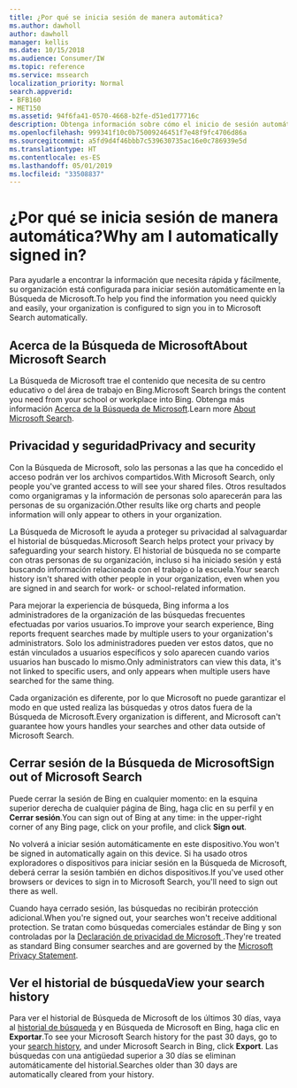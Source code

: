 ```yaml
---
title: ¿Por qué se inicia sesión de manera automática?
ms.author: dawholl
author: dawholl
manager: kellis
ms.date: 10/15/2018
ms.audience: Consumer/IW
ms.topic: reference
ms.service: mssearch
localization_priority: Normal
search.appverid:
- BFB160
- MET150
ms.assetid: 94f6fa41-0570-4668-b2fe-d51ed177716c
description: Obtenga información sobre cómo el inicio de sesión automático en la Búsqueda de Microsoft puede ayudarle a encontrar resultados de trabajo de forma rápida y sencilla
ms.openlocfilehash: 999341f10c0b75009246451f7e48f9fc4706d86a
ms.sourcegitcommit: a5fd9d4f46bbb7c539630735ac16e0c786939e5d
ms.translationtype: HT
ms.contentlocale: es-ES
ms.lasthandoff: 05/01/2019
ms.locfileid: "33508837"
---
```

# <a name="why-am-i-automatically-signed-in"></a><span data-ttu-id="49d21-103">¿Por qué se inicia sesión de manera automática?</span><span class="sxs-lookup"><span data-stu-id="49d21-103">Why am I automatically signed in?</span></span>

<span data-ttu-id="49d21-104">Para ayudarle a encontrar la información que necesita rápida y fácilmente, su organización está configurada para iniciar sesión automáticamente en la Búsqueda de Microsoft.</span><span class="sxs-lookup"><span data-stu-id="49d21-104">To help you find the information you need quickly and easily, your organization is configured to sign you in to Microsoft Search automatically.</span></span>
  
## <a name="about-microsoft-search"></a><span data-ttu-id="49d21-105">Acerca de la Búsqueda de Microsoft</span><span class="sxs-lookup"><span data-stu-id="49d21-105">About Microsoft Search</span></span>

<span data-ttu-id="49d21-106">La Búsqueda de Microsoft trae el contenido que necesita de su centro educativo o del área de trabajo en Bing.</span><span class="sxs-lookup"><span data-stu-id="49d21-106">Microsoft Search brings the content you need from your school or workplace into Bing.</span></span> <span data-ttu-id="49d21-107">Obtenga más información [Acerca de la Búsqueda de Microsoft](about-microsoft-search.md).</span><span class="sxs-lookup"><span data-stu-id="49d21-107">Learn more [About Microsoft Search](about-microsoft-search.md).</span></span>
  
## <a name="privacy-and-security"></a><span data-ttu-id="49d21-108">Privacidad y seguridad</span><span class="sxs-lookup"><span data-stu-id="49d21-108">Privacy and security</span></span>

<span data-ttu-id="49d21-109">Con la Búsqueda de Microsoft, solo las personas a las que ha concedido el acceso podrán ver los archivos compartidos.</span><span class="sxs-lookup"><span data-stu-id="49d21-109">With Microsoft Search, only people you've granted access to will see your shared files.</span></span> <span data-ttu-id="49d21-110">Otros resultados como organigramas y la información de personas solo aparecerán para las personas de su organización.</span><span class="sxs-lookup"><span data-stu-id="49d21-110">Other results like org charts and people information will only appear to others in your organization.</span></span>
  
<span data-ttu-id="49d21-111">La Búsqueda de Microsoft le ayuda a proteger su privacidad al salvaguardar el historial de búsquedas.</span><span class="sxs-lookup"><span data-stu-id="49d21-111">Microsoft Search helps protect your privacy by safeguarding your search history.</span></span> <span data-ttu-id="49d21-112">El historial de búsqueda no se comparte con otras personas de su organización, incluso si ha iniciado sesión y está buscando información relacionada con el trabajo o la escuela.</span><span class="sxs-lookup"><span data-stu-id="49d21-112">Your search history isn't shared with other people in your organization, even when you are signed in and search for work- or school-related information.</span></span>
  
<span data-ttu-id="49d21-113">Para mejorar la experiencia de búsqueda, Bing informa a los administradores de la organización de las búsquedas frecuentes efectuadas por varios usuarios.</span><span class="sxs-lookup"><span data-stu-id="49d21-113">To improve your search experience, Bing reports frequent searches made by multiple users to your organization's administrators.</span></span> <span data-ttu-id="49d21-114">Solo los administradores pueden ver estos datos, que no están vinculados a usuarios específicos y solo aparecen cuando varios usuarios han buscado lo mismo.</span><span class="sxs-lookup"><span data-stu-id="49d21-114">Only administrators can view this data, it's not linked to specific users, and only appears when multiple users have searched for the same thing.</span></span>
  
<span data-ttu-id="49d21-115">Cada organización es diferente, por lo que Microsoft no puede garantizar el modo en que usted realiza las búsquedas y otros datos fuera de la Búsqueda de Microsoft.</span><span class="sxs-lookup"><span data-stu-id="49d21-115">Every organization is different, and Microsoft can't guarantee how yours handles your searches and other data outside of Microsoft Search.</span></span>
  
## <a name="sign-out-of-microsoft-search"></a><span data-ttu-id="49d21-116">Cerrar sesión de la Búsqueda de Microsoft</span><span class="sxs-lookup"><span data-stu-id="49d21-116">Sign out of Microsoft Search</span></span>

<span data-ttu-id="49d21-117">Puede cerrar la sesión de Bing en cualquier momento: en la esquina superior derecha de cualquier página de Bing, haga clic en su perfil y en **Cerrar sesión**.</span><span class="sxs-lookup"><span data-stu-id="49d21-117">You can sign out of Bing at any time: in the upper-right corner of any Bing page, click on your profile, and click **Sign out**.</span></span>
  
<span data-ttu-id="49d21-118">No volverá a iniciar sesión automáticamente en este dispositivo.</span><span class="sxs-lookup"><span data-stu-id="49d21-118">You won't be signed in automatically again on this device.</span></span> <span data-ttu-id="49d21-119">Si ha usado otros exploradores o dispositivos para iniciar sesión en la Búsqueda de Microsoft, deberá cerrar la sesión también en dichos dispositivos.</span><span class="sxs-lookup"><span data-stu-id="49d21-119">If you've used other browsers or devices to sign in to Microsoft Search, you'll need to sign out there as well.</span></span> 
  
<span data-ttu-id="49d21-120">Cuando haya cerrado sesión, las búsquedas no recibirán protección adicional.</span><span class="sxs-lookup"><span data-stu-id="49d21-120">When you're signed out, your searches won't receive additional protection.</span></span> <span data-ttu-id="49d21-121">Se tratan como búsquedas comerciales estándar de Bing y son controladas por la [Declaración de privacidad de Microsoft ](https://privacy.microsoft.com/en-us/privacystatement).</span><span class="sxs-lookup"><span data-stu-id="49d21-121">They're treated as standard Bing consumer searches and are governed by the [Microsoft Privacy Statement](https://privacy.microsoft.com/en-us/privacystatement).</span></span>
  
## <a name="view-your-search-history"></a><span data-ttu-id="49d21-122">Ver el historial de búsqueda</span><span class="sxs-lookup"><span data-stu-id="49d21-122">View your search history</span></span>

<span data-ttu-id="49d21-123">Para ver el historial de Búsqueda de Microsoft de los últimos 30 días, vaya al [historial de búsqueda](https://ssl.bing.com/profile/history) y en Búsqueda de Microsoft en Bing, haga clic en **Exportar**.</span><span class="sxs-lookup"><span data-stu-id="49d21-123">To see your Microsoft Search history for the past 30 days, go to your [search history](https://ssl.bing.com/profile/history), and under Microsoft Search in Bing, click **Export**.</span></span> <span data-ttu-id="49d21-124">Las búsquedas con una antigüedad superior a 30 días se eliminan automáticamente del historial.</span><span class="sxs-lookup"><span data-stu-id="49d21-124">Searches older than 30 days are automatically cleared from your history.</span></span>

  

